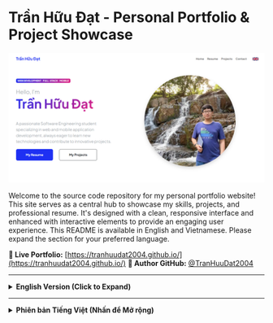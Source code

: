 # Trần Hữu Đạt - Personal Portfolio & Project Showcase

![Trần Hữu Đạt Portfolio Banner](assets/profile.PNG) <!-- THAY THẾ bằng ảnh chụp màn hình trang chủ portfolio của bạn -->

Welcome to the source code repository for my personal portfolio website! This site serves as a central hub to showcase my skills, projects, and professional resume. It's designed with a clean, responsive interface and enhanced with interactive elements to provide an engaging user experience.
This README is available in English and Vietnamese. Please expand the section for your preferred language.

**🚀 Live Portfolio:** [https://tranhuudat2004.github.io/](https://tranhuudat2004.github.io/) <!-- Cập nhật link nếu khác -->
**👤 Author GitHub:** [@TranHuuDat2004](https://github.com/TranHuuDat2004)

---

<details>
<summary><strong>English Version (Click to Expand)</strong></summary>

## ✨ Key Features

This portfolio website incorporates several key features:

*   **Comprehensive Multi-Page Layout:**
    *   **🏠 Home (`index.html`):** A welcoming landing page introducing myself, highlighting key skills through an interactive grid, and providing an overview of my capabilities.
    *   **📄 Resume (`resume.html`):** A detailed presentation of my professional experience, educational background, and notable achievements.
    *   **💡 Projects (`projects.html`):** A categorized showcase of my software development projects, complete with descriptions, tech stacks, and direct links to live demos and GitHub repositories. This page dynamically fetches project data from the GitHub API.
    *   **✉️ Contact (`contact.html`):** A user-friendly contact form (powered by SB Forms - *API token setup required for full functionality*) alongside direct contact information.
*   **🖱️ Interactive Custom Cursor:** A unique, custom-designed mouse cursor that follows user movement across all pages. It features dynamically cycling text (with fade-in/fade-out animations) that is **contextually tailored to each specific page** (Home, Resume, Projects, Contact), offering relevant greetings or information. The cursor also changes appearance when hovering over interactive elements.
*   **🌐 Bilingual Support (English/Vietnamese):** Users can seamlessly switch website content between English and Vietnamese using an intuitive language switcher located in the navigation bar. Language preferences are saved locally for a consistent experience.
*   **📱 Responsive Design:** Built with Bootstrap 5, ensuring the website adapts beautifully and functions optimally across various screen sizes, including desktops, tablets, and mobile devices.
*   **🛠️ Interactive Skills Display:** Technical skills are presented in an engaging, interactive grid format on the Home and Resume pages, where hovering reveals more information via the custom cursor.

## 🛠️ Technology Stack

This portfolio is built using a combination of modern front-end technologies:

*   **HTML5:** Semantic markup for structuring the content of all pages.
*   **CSS3:** Custom styling for visual appeal, layout management (Flexbox, Grid), and animations.
    *   **Bootstrap 5:** Leveraged for its robust responsive grid system, pre-styled UI components, and utility classes.
*   **JavaScript (ES6+):** Powers all dynamic functionalities:
    *   **Custom Cursor Logic:** Manages cursor movement, text cycling with fade effects, and context-aware text display (embedded in each HTML page).
    *   **Bilingual System:** Dynamically loads and applies language translations to page content.
    *   **GitHub API Integration (`js/github.js`):** Fetches and renders project information on the "Projects" page.
    *   **UI Interactions:** Handles events for the language switcher, interactive grids, and other dynamic elements.
*   **External Libraries & APIs:**
    *   [Bootstrap Icons](https://icons.getbootstrap.com/)
    *   [Google Fonts (Plus Jakarta Sans)](https://fonts.google.com/specimen/Plus+Jakarta+Sans)
    *   [SB Forms](https://startbootstrap.com/solution/contact-forms) (for the contact form - *API token required*)
    *   [GitHub API](https://docs.github.com/en/rest) (for project data)
*   **Hosting:** Deployed as a static website via [GitHub Pages](https://pages.github.com/).


## 🚀 How to View / Local Setup

1.  **Live Site:**
    *   The portfolio is best viewed live at: [https://tranhuudat2004.github.io/](https://tranhuudat2004.github.io/)

2.  **Local Setup:**
    *   Clone this repository:
        ```bash
        git clone https://github.com/TranHuuDat2004/tranhuudat2004.github.io.git
        ```
        *(Replace with your actual repository URL if it's different)*
    *   Navigate into the cloned directory:
        ```bash
        cd tranhuudat2004.github.io
        ```
    *   Open any of the `.html` files (e.g., `index.html`) directly in your preferred web browser. No compilation or build steps are necessary as this is a static website.

    *   **Important Note for Contact Form:** The contact form on `contact.html` uses SB Forms. For it to send emails, you must:
        1.  Sign up at [https://startbootstrap.com/solution/contact-forms](https://startbootstrap.com/solution/contact-forms).
        2.  Obtain your unique API token.
        3.  Replace the placeholder `API_TOKEN_CUA_BAN` in the `data-sb-form-api-token` attribute of the `<form>` tag in `contact.html` with your actual token.

## 💡 Development Insights & Customizations

*   **Contextual Cursor Text:** The custom cursor's text changes based on the page being viewed, providing relevant, cycling messages. This is achieved by defining unique `autoTexts` arrays within the JavaScript embedded in each HTML page.
*   **Dynamic Language Switching:** A JavaScript-driven system allows users to toggle between English and Vietnamese content. The selected language is persisted in `localStorage`.
*   **GitHub Projects Showcase:** The `projects.html` page leverages the GitHub API to automatically fetch and display public repositories as project cards.

## 🌟 Future Enhancements (Ideas)

*   Implement a dark mode/light mode toggle.
*   Add a dedicated blog section.
*   Further optimize image loading and performance.

## 👤 Author & Contact

*   **Trần Hữu Đạt**
    *   **GitHub:** [@TranHuuDat2004](https://github.com/TranHuuDat2004)
    *   **LinkedIn:** [linkedin.com/in/tranhuudat2004](https://linkedin.com/in/tranhuudat2004) <!-- Full link -->
    *   **Email:** `huudat.peashooer@gmail.com`

---

<p align="center">
  Thank you for exploring my portfolio and its source code! Feel free to connect.
</p>

</details>

---

<details>
<summary><strong>Phiên bản Tiếng Việt (Nhấn để Mở rộng)</strong></summary>

## ✨ Các Tính năng Chính

Trang web portfolio này tích hợp một số tính năng chính:

*   **Bố cục Đa trang Toàn diện:**
    *   **🏠 Trang chủ (`index.html`):** Giới thiệu bản thân, làm nổi bật các kỹ năng chính thông qua một lưới tương tác và cung cấp cái nhìn tổng quan về khả năng của tôi.
    *   **📄 Hồ sơ (`resume.html`):** Trình bày chi tiết về kinh nghiệm chuyên môn, quá trình học vấn và những thành tích đáng chú ý.
    *   **💡 Dự án (`projects.html`):** Giới thiệu các dự án phát triển phần mềm của tôi theo danh mục, kèm theo mô tả, ngăn xếp công nghệ và liên kết trực tiếp đến demo trực tuyến cũng như kho lưu trữ GitHub. Trang này tự động tải dữ liệu dự án từ GitHub API.
    *   **✉️ Liên hệ (`contact.html`):** Một biểu mẫu liên hệ thân thiện với người dùng (sử dụng SB Forms - *cần thiết lập API token để hoạt động đầy đủ*) cùng với thông tin liên hệ trực tiếp.
*   **🖱️ Con trỏ Chuột Tùy chỉnh Tương tác:** Một con trỏ chuột được thiết kế tùy chỉnh độc đáo, theo dõi chuyển động của người dùng trên tất cả các trang. Nó hiển thị văn bản thay đổi động (với hiệu ứng fade-in/fade-out) được **điều chỉnh theo ngữ cảnh cho từng trang cụ thể** (Trang chủ, Hồ sơ, Dự án, Liên hệ), cung cấp các thông điệp chào mừng hoặc thông tin liên quan. Con trỏ cũng thay đổi giao diện khi di chuột qua các yếu tố tương tác.
*   **🌐 Hỗ trợ Song ngữ (Tiếng Anh/Tiếng Việt):** Người dùng có thể chuyển đổi liền mạch nội dung trang web giữa tiếng Anh và tiếng Việt bằng cách sử dụng bộ chọn ngôn ngữ trực quan trên thanh điều hướng. Tùy chọn ngôn ngữ được lưu cục bộ để mang lại trải nghiệm nhất quán.
*   **📱 Thiết kế Đáp ứng (Responsive):** Được xây dựng với Bootstrap 5, đảm bảo trang web hiển thị đẹp mắt và hoạt động tối ưu trên nhiều kích thước màn hình khác nhau, bao gồm máy tính để bàn, máy tính bảng và thiết bị di động.
*   **🛠️ Hiển thị Kỹ năng Tương tác:** Các kỹ năng kỹ thuật được trình bày dưới dạng lưới tương tác hấp dẫn trên trang Chủ và Hồ sơ, nơi việc di chuột qua sẽ hiển thị thêm thông tin thông qua con trỏ tùy chỉnh.

## 🛠️ Ngăn xếp Công nghệ

Portfolio này được xây dựng bằng sự kết hợp của các công nghệ front-end hiện đại:

*   **HTML5:** Đánh dấu ngữ nghĩa để cấu trúc nội dung của tất cả các trang.
*   **CSS3:** Tạo kiểu tùy chỉnh cho giao diện, quản lý bố cục (Flexbox, Grid) và hiệu ứng động.
    *   **Bootstrap 5:** Được tận dụng cho hệ thống lưới đáp ứng mạnh mẽ, các thành phần UI được tạo kiểu sẵn và các lớp tiện ích.
*   **JavaScript (ES6+):** Cung cấp năng lượng cho tất cả các chức năng động:
    *   **Logic Con trỏ Tùy chỉnh:** Quản lý chuyển động của con trỏ, thay đổi văn bản theo chu kỳ với hiệu ứng mờ dần và hiển thị văn bản theo ngữ cảnh (được nhúng trong từng trang HTML).
    *   **Hệ thống Song ngữ:** Tải và áp dụng các bản dịch ngôn ngữ động cho nội dung trang.
    *   **Tích hợp GitHub API (`js/github.js`):** Tìm nạp và hiển thị thông tin dự án trên trang "Dự án".
    *   **Tương tác UI:** Xử lý các sự kiện cho bộ chọn ngôn ngữ, lưới tương tác và các yếu tố động khác.
*   **Thư viện & API Bên ngoài:**
    *   [Bootstrap Icons](https://icons.getbootstrap.com/)
    *   [Google Fonts (Plus Jakarta Sans)](https://fonts.google.com/specimen/Plus+Jakarta+Sans)
    *   [SB Forms](https://startbootstrap.com/solution/contact-forms) (cho biểu mẫu liên hệ - *yêu cầu API token*)
    *   [GitHub API](https://docs.github.com/en/rest) (cho dữ liệu dự án)
*   **Hosting:** Được triển khai dưới dạng trang web tĩnh thông qua [GitHub Pages](https://pages.github.com/).

## 🚀 Cách Xem / Thiết lập Cục bộ

1.  **Trang Trực tuyến:**
    *   Cách dễ nhất để xem portfolio là truy cập trang trực tuyến tại: [https://tranhuudat2004.github.io/](https://tranhuudat2004.github.io/)

2.  **Thiết lập Cục bộ:**
    *   Sao chép kho lưu trữ này:
        ```bash
        git clone https://github.com/TranHuuDat2004/tranhuudat2004.github.io.git
        ```
        *(Thay thế bằng URL kho lưu trữ thực tế của bạn nếu khác)*
    *   Điều hướng vào thư mục dự án vừa sao chép:
        ```bash
        cd tranhuudat2004.github.io
        ```
    *   Mở bất kỳ tệp `.html` nào (ví dụ: `index.html`) trực tiếp bằng trình duyệt web của bạn. Không cần các bước build đặc biệt vì đây là một trang web tĩnh.

    *   **Lưu ý Quan trọng cho Biểu mẫu Liên hệ:** Biểu mẫu liên hệ trên `contact.html` sử dụng SB Forms. Để nó hoạt động gửi email, bạn phải:
        1.  Đăng ký tại [https://startbootstrap.com/solution/contact-forms](https://startbootstrap.com/solution/contact-forms).
        2.  Lấy API token duy nhất của bạn.
        3.  Thay thế placeholder `API_TOKEN_CUA_BAN` trong thuộc tính `data-sb-form-api-token` của thẻ `<form>` trong `contact.html` bằng token thực tế của bạn.

## 💡 Điểm Nổi bật & Tùy chỉnh Phát triển

*   **Văn bản Con trỏ theo Ngữ cảnh:** Văn bản của con trỏ tùy chỉnh thay đổi dựa trên trang đang xem, cung cấp các thông điệp theo chu kỳ liên quan. Điều này đạt được bằng cách định nghĩa các mảng `autoTexts` duy nhất trong JavaScript được nhúng trong mỗi trang HTML.
*   **Chuyển đổi Ngôn ngữ Động:** Một hệ thống dựa trên JavaScript cho phép người dùng chuyển đổi giữa nội dung tiếng Anh và tiếng Việt. Ngôn ngữ được chọn sẽ được lưu trong `localStorage`.
*   **Giới thiệu Dự án từ GitHub:** Trang `projects.html` tận dụng GitHub API để tự động tải và hiển thị các kho lưu trữ GitHub công khai của tôi dưới dạng các thẻ dự án tương tác.

## 🌟 Các Cải tiến Tiềm năng (Ý tưởng)

*   Thêm chức năng chuyển đổi chế độ tối/sáng.
*   Tích hợp một mục blog riêng.
*   Tối ưu hóa thêm việc tải hình ảnh và hiệu suất.

## 👤 Tác giả & Liên hệ

*   **Trần Hữu Đạt**
    *   **GitHub:** [@TranHuuDat2004](https://github.com/TranHuuDat2004)
    *   **LinkedIn:** [linkedin.com/in/tranhuudat2004](https://linkedin.com/in/tranhuudat2004) <!-- Link đầy đủ -->
    *   **Email:** `huudat.peashooer@gmail.com`

---

<p align="center">
  Cảm ơn bạn đã ghé thăm portfolio và mã nguồn của tôi! Rất vui được kết nối.
</p>

</details>